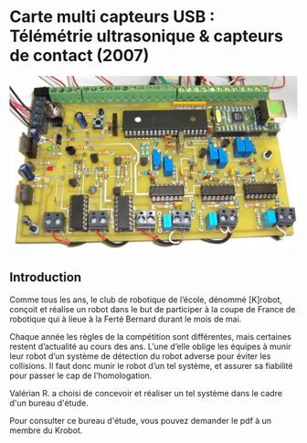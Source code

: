 # Carte multi capteurs USB : Télémétrie ultrasonique & capteurs de contact (2007)

![Carte](img/carte_multi_capteurs.jpg)

## Introduction

Comme tous les ans, le club de robotique de l’école, dénommé [K]robot,
conçoit et réalise un robot dans le but de participer à la coupe de France de
robotique qui à lieue à la Ferté Bernard durant le mois de mai.

Chaque année les règles de la compétition sont différentes, mais certaines
restent d’actualité au cours des ans. L’une d’elle oblige les équipes à munir
leur robot d’un système de détection du robot adverse pour éviter les
collisions.
Il faut donc munir le robot d’un tel système, et assurer sa fiabilité pour passer le
cap de l’homologation.

Valérian R. a choisi de concevoir et réaliser un tel système dans le cadre
d'un bureau d'étude.

Pour consulter ce bureau d'étude, vous pouvez demander le pdf à un membre du
Krobot.

